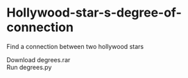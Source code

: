 # Hollywood-star-s-degree-of-connection
Find a connection between two hollywood stars

Download degrees.rar  
Run degrees.py
